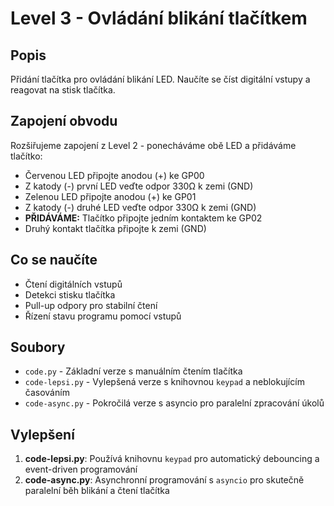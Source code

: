 # Level 3 - Ovládání blikání tlačítkem

## Popis
Přidání tlačítka pro ovládání blikání LED. Naučíte se číst digitální vstupy a reagovat na stisk tlačítka.

## Zapojení obvodu
Rozšiřujeme zapojení z Level 2 - ponecháváme obě LED a přidáváme tlačítko:
- Červenou LED připojte anodou (+) ke GP00
- Z katody (-) první LED veďte odpor 330Ω k zemi (GND)
- Zelenou LED připojte anodou (+) ke GP01  
- Z katody (-) druhé LED veďte odpor 330Ω k zemi (GND)
- **PŘIDÁVÁME:** Tlačítko připojte jedním kontaktem ke GP02
- Druhý kontakt tlačítka připojte k zemi (GND)

## Co se naučíte
- Čtení digitálních vstupů
- Detekci stisku tlačítka
- Pull-up odpory pro stabilní čtení
- Řízení stavu programu pomocí vstupů

## Soubory
- `code.py` - Základní verze s manuálním čtením tlačítka
- `code-lepsi.py` - Vylepšená verze s knihovnou `keypad` a neblokujícím časováním
- `code-async.py` - Pokročilá verze s asyncio pro paralelní zpracování úkolů

## Vylepšení
1. **code-lepsi.py**: Používá knihovnu `keypad` pro automatický debouncing a event-driven programování
2. **code-async.py**: Asynchronní programování s `asyncio` pro skutečně paralelní běh blikání a čtení tlačítka
